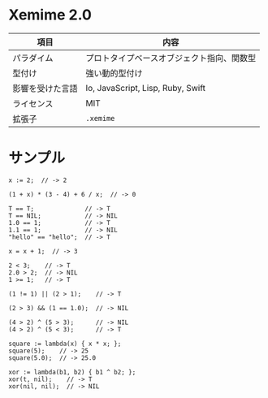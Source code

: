 # Xemime 2.0

| 項目 | 内容 |
| --- | --- |
| パラダイム | プロトタイプベースオブジェクト指向、関数型 |
| 型付け | 強い動的型付け |
| 影響を受けた言語 | Io, JavaScript, Lisp, Ruby, Swift |
| ライセンス | MIT |
| 拡張子 | ``.xemime`` |

# サンプル

```
x := 2;  // -> 2

(1 + x) * (3 - 4) + 6 / x;  // -> 0

T == T;              // -> T
T == NIL;            // -> NIL
1.0 == 1;            // -> T
1.1 == 1;            // -> NIL
"hello" == "hello";  // -> T

x = x + 1;  // -> 3

2 < 3;    // -> T
2.0 > 2;  // -> NIL
1 >= 1;   // -> T

(1 != 1) || (2 > 1);    // -> T

(2 > 3) && (1 == 1.0);  // -> NIL

(4 > 2) ^ (5 > 3);      // -> NIL
(4 > 2) ^ (5 < 3);      // -> T

square := lambda(x) { x * x; };
square(5);    // -> 25
square(5.0);  // -> 25.0

xor := lambda(b1, b2) { b1 ^ b2; };
xor(t, nil);    // -> T
xor(nil, nil);  // -> NIL
```
